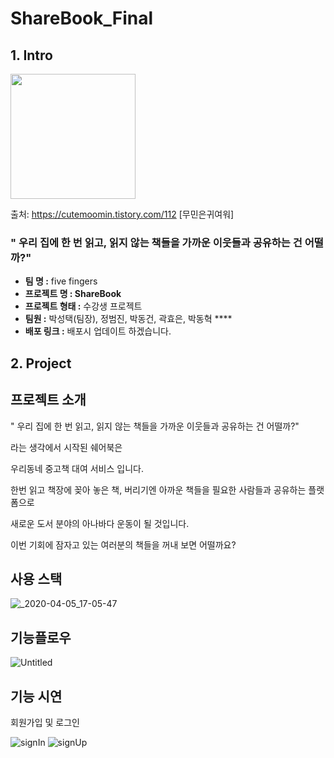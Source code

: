 # ShareBook_Final

## 1. Intro
<img src="https://user-images.githubusercontent.com/55645972/78767385-7f54bf00-79c5-11ea-8e94-91810500297e.png"  width="200" height="200">

출처: https://cutemoomin.tistory.com/112 [무민은귀여워]

### " 우리 집에 한 번 읽고, 읽지 않는 책들을 가까운 이웃들과 공유하는 건 어떨까?"

- **팀 명 :** five fingers
- **프로젝트 명 : ShareBook**
- **프로젝트 형태 :** 수강생 프로젝트
- **팀원 :** 박성택(팀장), 정범진, 박동건, 곽효은, 박동혁  ****
- **배포 링크 :**  배포시 업데이트 하겠습니다.

## 2. Project

## 프로젝트 소개

" 우리 집에 한 번 읽고, 읽지 않는 책들을 가까운 이웃들과 공유하는 건 어떨까?" 

라는 생각에서 시작된 쉐어북은

우리동네  중고책 대여 서비스 입니다.

한번 읽고 책장에 꽂아 놓은 책, 버리기엔 아까운 책들을 필요한 사람들과 공유하는 플랫폼으로

새로운 도서 분야의 아나바다 운동이 될 것입니다.

이번 기회에 잠자고 있는 여러분의 책들을 꺼내 보면 어떨까요?

## 사용 스택
![_2020-04-05_17-05-47](https://user-images.githubusercontent.com/55645972/78765254-b70e3780-79c2-11ea-8aea-ad27f718afca.png)

## 기능플로우
![Untitled](https://user-images.githubusercontent.com/55645972/78765261-b8d7fb00-79c2-11ea-9117-b915256ae124.png)

## 기능 시연

회원가입 및 로그인

![signIn](https://user-images.githubusercontent.com/55645972/78765636-3865ca00-79c3-11ea-89a0-5af41d2a6e30.gif)
![signUp](https://user-images.githubusercontent.com/55645972/78765644-3b60ba80-79c3-11ea-965a-40b59fa4023c.gif)

